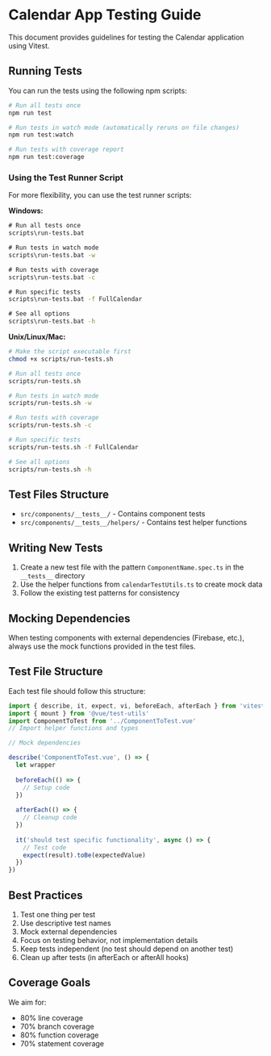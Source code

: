 # Calendar App Testing Guide

This document provides guidelines for testing the Calendar application using Vitest.

## Running Tests

You can run the tests using the following npm scripts:

```bash
# Run all tests once
npm run test

# Run tests in watch mode (automatically reruns on file changes)
npm run test:watch

# Run tests with coverage report
npm run test:coverage
```

### Using the Test Runner Script

For more flexibility, you can use the test runner scripts:

**Windows:**
```cmd
# Run all tests once
scripts\run-tests.bat

# Run tests in watch mode
scripts\run-tests.bat -w

# Run tests with coverage
scripts\run-tests.bat -c

# Run specific tests
scripts\run-tests.bat -f FullCalendar

# See all options
scripts\run-tests.bat -h
```

**Unix/Linux/Mac:**
```bash
# Make the script executable first
chmod +x scripts/run-tests.sh

# Run all tests once
scripts/run-tests.sh

# Run tests in watch mode
scripts/run-tests.sh -w

# Run tests with coverage
scripts/run-tests.sh -c

# Run specific tests
scripts/run-tests.sh -f FullCalendar

# See all options
scripts/run-tests.sh -h
```

## Test Files Structure

- `src/components/__tests__/` - Contains component tests
- `src/components/__tests__/helpers/` - Contains test helper functions

## Writing New Tests

1. Create a new test file with the pattern `ComponentName.spec.ts` in the `__tests__` directory
2. Use the helper functions from `calendarTestUtils.ts` to create mock data
3. Follow the existing test patterns for consistency

## Mocking Dependencies

When testing components with external dependencies (Firebase, etc.), always use the mock functions provided in the test files.

## Test File Structure

Each test file should follow this structure:

```typescript
import { describe, it, expect, vi, beforeEach, afterEach } from 'vitest'
import { mount } from '@vue/test-utils'
import ComponentToTest from '../ComponentToTest.vue'
// Import helper functions and types

// Mock dependencies

describe('ComponentToTest.vue', () => {
  let wrapper
  
  beforeEach(() => {
    // Setup code
  })
  
  afterEach(() => {
    // Cleanup code
  })
  
  it('should test specific functionality', async () => {
    // Test code
    expect(result).toBe(expectedValue)
  })
})
```

## Best Practices

1. Test one thing per test
2. Use descriptive test names
3. Mock external dependencies
4. Focus on testing behavior, not implementation details
5. Keep tests independent (no test should depend on another test)
6. Clean up after tests (in afterEach or afterAll hooks)

## Coverage Goals

We aim for:
- 80% line coverage
- 70% branch coverage
- 80% function coverage
- 70% statement coverage 